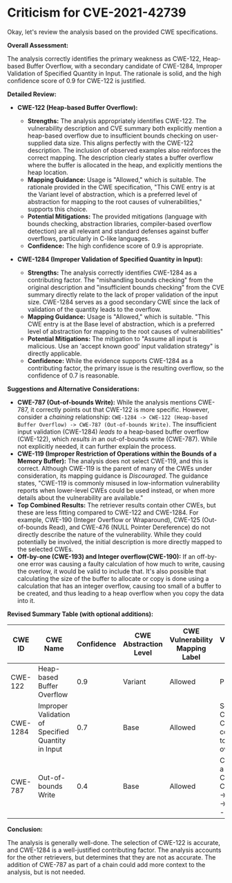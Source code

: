 # Criticism for CVE-2021-42739

Okay, let's review the analysis based on the provided CWE specifications.

**Overall Assessment:**

The analysis correctly identifies the primary weakness as CWE-122, Heap-based Buffer Overflow, with a secondary candidate of CWE-1284, Improper Validation of Specified Quantity in Input. The rationale is solid, and the high confidence score of 0.9 for CWE-122 is justified.

**Detailed Review:**

*   **CWE-122 (Heap-based Buffer Overflow):**

    *   **Strengths:** The analysis appropriately identifies CWE-122. The vulnerability description and CVE summary both explicitly mention a heap-based overflow due to insufficient bounds checking on user-supplied data size. This aligns perfectly with the CWE-122 description. The inclusion of observed examples also reinforces the correct mapping. The description clearly states a buffer overflow where the buffer is allocated in the heap, and explicitly mentions the heap location.
    *   **Mapping Guidance:** Usage is "Allowed," which is suitable.  The rationale provided in the CWE specification, "This CWE entry is at the Variant level of abstraction, which is a preferred level of abstraction for mapping to the root causes of vulnerabilities," supports this choice.
    *   **Potential Mitigations:** The provided mitigations (language with bounds checking, abstraction libraries, compiler-based overflow detection) are all relevant and standard defenses against buffer overflows, particularly in C-like languages.
    *   **Confidence:** The high confidence score of 0.9 is appropriate.

*   **CWE-1284 (Improper Validation of Specified Quantity in Input):**

    *   **Strengths:** The analysis correctly identifies CWE-1284 as a contributing factor. The "mishandling bounds checking" from the original description and "insufficient bounds checking" from the CVE summary directly relate to the lack of proper validation of the input size.  CWE-1284 serves as a good secondary CWE since the lack of validation of the quantity leads to the overflow.
    *   **Mapping Guidance:** Usage is "Allowed," which is suitable. "This CWE entry is at the Base level of abstraction, which is a preferred level of abstraction for mapping to the root causes of vulnerabilities"
    *   **Potential Mitigations:** The mitigation to "Assume all input is malicious. Use an 'accept known good' input validation strategy" is directly applicable.
    *   **Confidence:** While the evidence supports CWE-1284 as a contributing factor, the primary issue is the resulting overflow, so the confidence of 0.7 is reasonable.

**Suggestions and Alternative Considerations:**

*   **CWE-787 (Out-of-bounds Write):** While the analysis mentions CWE-787, it correctly points out that CWE-122 is more specific. However, consider a *chaining* relationship: `CWE-1284 -> CWE-122 (Heap-based Buffer Overflow) -> CWE-787 (Out-of-bounds Write)`.  The insufficient input validation (CWE-1284) *leads to* a heap-based buffer overflow (CWE-122), which *results in* an out-of-bounds write (CWE-787). While not explicitly needed, it can further explain the process.
*   **CWE-119 (Improper Restriction of Operations within the Bounds of a Memory Buffer):** The analysis does not select CWE-119, and this is correct. Although CWE-119 is the parent of many of the CWEs under consideration, its mapping guidance is *Discouraged*. The guidance states, "CWE-119 is commonly misused in low-information vulnerability reports when lower-level CWEs could be used instead, or when more details about the vulnerability are available."
*   **Top Combined Results:** The retriever results contain other CWEs, but these are less fitting compared to CWE-122 and CWE-1284. For example, CWE-190 (Integer Overflow or Wraparound), CWE-125 (Out-of-bounds Read), and CWE-476 (NULL Pointer Dereference) do not directly describe the nature of the vulnerability. While they could potentially be involved, the initial description is more directly mapped to the selected CWEs.
*   **Off-by-one (CWE-193) and Integer overflow(CWE-190):** If an off-by-one error was causing a faulty calculation of how much to write, causing the overlow, it would be valid to include that. It's also possible that calculating the size of the buffer to allocate or copy is done using a calculation that has an integer overflow, causing too small of a buffer to be created, and thus leading to a heap overflow when you copy the data into it.

**Revised Summary Table (with optional additions):**

| CWE ID  | CWE Name                                  | Confidence | CWE Abstraction Level | CWE Vulnerability Mapping Label | CWE-Vulnerability Mapping Notes                                                                                                               |
| ------- | ----------------------------------------- | ---------- | ----------------------- | ------------------------------- | --------------------------------------------------------------------------------------------------------------------------------------------- |
| CWE-122 | Heap-based Buffer Overflow                | 0.9        | Variant                 | Allowed                         | Primary CWE                                                                                                                                   |
| CWE-1284 | Improper Validation of Specified Quantity in Input | 0.7        | Base                    | Allowed                         | Secondary Candidate CWE, contributes to heap overflow.  |
| CWE-787 | Out-of-bounds Write  | 0.4        | Base                    | Allowed                         | Contained in a Chain of CWEs: CWE-1284 -> CWE-122 -> CWE-787 - Optional.                                                        |

**Conclusion:**

The analysis is generally well-done. The selection of CWE-122 is accurate, and CWE-1284 is a well-justified contributing factor. The analysis accounts for the other retrievers, but determines that they are not as accurate. The addition of CWE-787 as part of a chain could add more context to the analysis, but is not needed.
